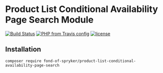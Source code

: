 # Product List Conditional Availability Page Search Module
[![Build Status](https://travis-ci.org/fond-of/spryker-product-list-conditional-availability-page-search.svg?branch=master)](https://travis-ci.org/fond-of/spryker-product-list-conditional-availability-page-search)
[![PHP from Travis config](https://img.shields.io/travis/php-v/symfony/symfony.svg)](https://php.net/)
[![license](https://img.shields.io/github/license/mashape/apistatus.svg)](https://packagist.org/packages/fond-of-spryker/product-list-conditional-availability-page-search)

## Installation

```
composer require fond-of-spryker/product-list-conditional-availability-page-search
```
